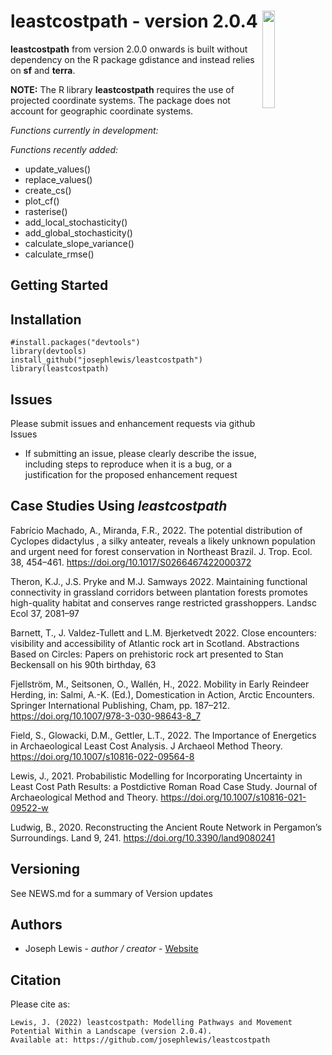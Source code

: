 # leastcostpath - version 2.0.4 <img src="https://josephlewis.github.io/leastcostpath.png" align="right"  width="20%" height="20%"/>

<b>leastcostpath</b> from version 2.0.0 onwards is built without dependency on the R package gdistance and instead relies on <b>sf</b> and <b>terra</b>.

**NOTE:** The R library <b>leastcostpath</b> requires the use of projected coordinate systems. The package does not account for geographic coordinate systems.

*Functions currently in development:*

*Functions recently added:*
* update_values()
* replace_values()
* create_cs()
* plot_cf()
* rasterise()
* add_local_stochasticity()
* add_global_stochasticity()
* calculate_slope_variance()
* calculate_rmse()

Getting Started
---------------

Installation
--------

    #install.packages("devtools")
    library(devtools)
    install_github("josephlewis/leastcostpath")
    library(leastcostpath)
    
Issues
--------

Please submit issues and enhancement requests via github Issues
  * If submitting an issue, please clearly describe the issue, including steps to reproduce when it is a bug, or a justification for the proposed enhancement request


Case Studies Using _leastcostpath_
--------

Fabrício Machado, A., Miranda, F.R., 2022. The potential distribution of Cyclopes didactylus , a silky anteater, reveals a likely unknown population and urgent need for forest conservation in Northeast Brazil. J. Trop. Ecol. 38, 454–461. https://doi.org/10.1017/S0266467422000372

Theron, K.J., J.S. Pryke and M.J. Samways 2022. Maintaining functional connectivity in grassland corridors between plantation forests promotes high-quality habitat and conserves range restricted grasshoppers. Landsc Ecol 37, 2081–97

Barnett, T., J. Valdez-Tullett and L.M. Bjerketvedt 2022. Close encounters: visibility and accessibility of Atlantic rock art in Scotland. Abstractions Based on Circles: Papers on prehistoric rock art presented to Stan Beckensall on his 90th birthday, 63

Fjellström, M., Seitsonen, O., Wallén, H., 2022. Mobility in Early Reindeer Herding, in: Salmi, A.-K. (Ed.), Domestication in Action, Arctic Encounters. Springer International Publishing, Cham, pp. 187–212. https://doi.org/10.1007/978-3-030-98643-8_7

Field, S., Glowacki, D.M., Gettler, L.T., 2022. The Importance of Energetics in Archaeological Least Cost Analysis. J Archaeol Method Theory. https://doi.org/10.1007/s10816-022-09564-8

Lewis, J., 2021. Probabilistic Modelling for Incorporating Uncertainty in Least Cost Path Results: a Postdictive Roman Road Case Study. Journal of Archaeological Method and Theory. https://doi.org/10.1007/s10816-021-09522-w

Ludwig, B., 2020. Reconstructing the Ancient Route Network in Pergamon’s Surroundings. Land 9, 241. https://doi.org/10.3390/land9080241

Versioning
----------

See NEWS.md for a summary of Version updates

Authors
-------

-   Joseph Lewis - *author / creator* - [Website](https://josephlewis.github.io)

Citation
--------

Please cite as:

    Lewis, J. (2022) leastcostpath: Modelling Pathways and Movement Potential Within a Landscape (version 2.0.4). 
    Available at: https://github.com/josephlewis/leastcostpath
